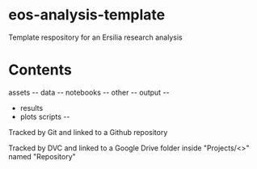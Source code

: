 # eos-analysis-template
Template respository for an Ersilia research analysis


# Contents

assets --
data --
notebooks --
other --
output --
 - results
 - plots
scripts --



Tracked by Git and linked to a Github repository

Tracked by DVC and linked to a Google Drive folder inside "Projects/<<Project name>>" named "Repository"
